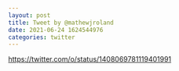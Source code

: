 ```yaml
--- 
layout: post 
title: Tweet by @mathewjroland 
date: 2021-06-24 1624544976 
categories: twitter 
--- 
```

https://twitter.com/o/status/1408069781119401991